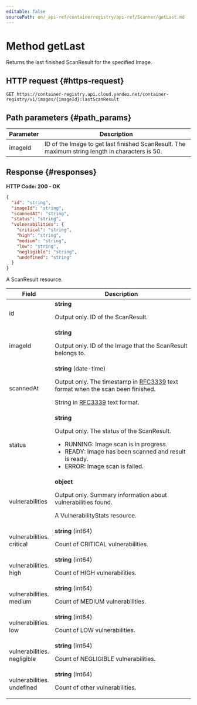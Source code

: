 ```yaml
---
editable: false
sourcePath: en/_api-ref/containerregistry/api-ref/Scanner/getLast.md
---
```


# Method getLast
Returns the last finished ScanResult for the specified Image.
 

 
## HTTP request {#https-request}
```
GET https://container-registry.api.cloud.yandex.net/container-registry/v1/images/{imageId}:lastScanResult
```
 
## Path parameters {#path_params}
 
Parameter | Description
--- | ---
imageId | ID of the Image to get last finished ScanResult.  The maximum string length in characters is 50.
 
## Response {#responses}
**HTTP Code: 200 - OK**

```json 
{
  "id": "string",
  "imageId": "string",
  "scannedAt": "string",
  "status": "string",
  "vulnerabilities": {
    "critical": "string",
    "high": "string",
    "medium": "string",
    "low": "string",
    "negligible": "string",
    "undefined": "string"
  }
}
```
A ScanResult resource.
 
Field | Description
--- | ---
id | **string**<br><p>Output only. ID of the ScanResult.</p> 
imageId | **string**<br><p>Output only. ID of the Image that the ScanResult belongs to.</p> 
scannedAt | **string** (date-time)<br><p>Output only. The timestamp in <a href="https://www.ietf.org/rfc/rfc3339.txt">RFC3339</a> text format when the scan been finished.</p> <p>String in <a href="https://www.ietf.org/rfc/rfc3339.txt">RFC3339</a> text format.</p> 
status | **string**<br><p>Output only. The status of the ScanResult.</p> <ul> <li>RUNNING: Image scan is in progress.</li> <li>READY: Image has been scanned and result is ready.</li> <li>ERROR: Image scan is failed.</li> </ul> 
vulnerabilities | **object**<br><p>Output only. Summary information about vulnerabilities found.</p> <p>A VulnerabilityStats resource.</p> 
vulnerabilities.<br>critical | **string** (int64)<br><p>Count of CRITICAL vulnerabilities.</p> 
vulnerabilities.<br>high | **string** (int64)<br><p>Count of HIGH vulnerabilities.</p> 
vulnerabilities.<br>medium | **string** (int64)<br><p>Count of MEDIUM vulnerabilities.</p> 
vulnerabilities.<br>low | **string** (int64)<br><p>Count of LOW vulnerabilities.</p> 
vulnerabilities.<br>negligible | **string** (int64)<br><p>Count of NEGLIGIBLE vulnerabilities.</p> 
vulnerabilities.<br>undefined | **string** (int64)<br><p>Count of other vulnerabilities.</p> 